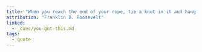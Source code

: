 ```yaml
---
title: "When you reach the end of your rope, tie a knot in it and hang on."
attribution: "Franklin D. Roosevelt"
linked:
  - _cues/you-got-this.md
tags:
  - quote
---
```

